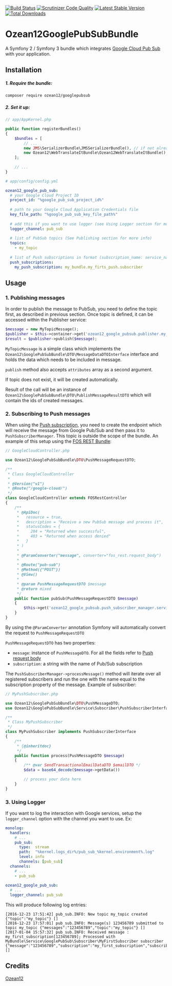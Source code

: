 [![Build Status](https://travis-ci.org/ozean12/GooglePubSubBundle.svg?branch=master)](https://travis-ci.org/ozean12/GooglePubSubBundle)
[![Scrutinizer Code Quality](https://scrutinizer-ci.com/g/ozean12/GooglePubSubBundle/badges/quality-score.png?b=master)](https://scrutinizer-ci.com/g/ozean12/GooglePubSubBundle/?branch=master)
[![Latest Stable Version](https://poser.pugx.org/ozean12/googlepubsub/v/stable.png)](https://packagist.org/packages/ozean12/googlepubsub)
[![Total Downloads](https://poser.pugx.org/ozean12/googlepubsub/downloads.png)](https://packagist.org/packages/ozean12/googlepubsub)

# Ozean12GooglePubSubBundle
A Symfony 2 / Symfony 3 bundle which integrates [Google Cloud Pub Sub](https://cloud.google.com/pubsub/docs/overview) with your application.
## Installation
##### 1. Require the bundle:
```bash
composer require ozean12/googlepubsub
```
##### 2. Set it up:

```php
// app/AppKernel.php

public function registerBundles()
{
    $bundles = [
        // ...
        new JMS\SerializerBundle\JMSSerializerBundle(), // if not already enabled
        new Ozean12\WebTranslateItBundle\Ozean12WebTranslateItBundle(),
    ];
    
    // ...
}
```

```yaml
# app/config/config.yml

ozean12_google_pub_sub:
  # your Google Cloud Project ID
  project_id: "%google_pub_sub_project_id%"
  
  # path to your Google Cloud Application Credentials file
  key_file_path: "%google_pub_sub_key_file_path%"
  
  # add this if you want to use logger (see Using Logger section for more info)
  logger_channel: pub_sub
  
  # list of PubSub topics (See Publishing section for more info)
  topics:
    - my_topic
    
  # list of Push subscriptions in format (subscription_name: service_name) (see Subscribing to Push messages section for more info)
  push_subscriptions:
    my_push_subscription: my_bundle.my_firts_push.subscriber

```
## Usage
### 1. Publishing messages
In order to publish the message to PubSub, you need to define the topic first, as described in previous section.
Once topic is defined, it can be accessed within the Publisher service:

```php
$message = new MyTopicMessage();
$publisher = $this->container->get('ozean12_google_pubsub.publisher.my_topic');
$result = $publisher->publish($message);
```

`MyTopicMessage` is a simple class which implements the `Ozean12\GooglePubSubBundle\DTO\MessageDataDTOInterface` interface and holds the data which needs to be included in message.

`publish` method also accepts `attributes` array as a second argument.
 
If topic does not exist, it will be created automatically.
 
Result of the call will be an instance of `Ozean12\GooglePubSubBundle\DTO\PublishMessageResultDTO` which will contain the ids of created messages.
### 2. Subscribing to Push messages
When using the [Push subscription](https://cloud.google.com/pubsub/docs/subscriber#overview-of-subscriptions), you need to create the endpoint which will receive the message from Google Pub/Sub and then pass it to `PushSubscriberManager`. This topic is outside the scope of the bundle. An example of this setup using the [FOS REST Bundle](http://symfony.com/doc/current/bundles/FOSRestBundle/index.html):
```php
// GoogleCloudController.php

use Ozean12\GooglePubSubBundle\DTO\PushMessageRequestDTO;

/**
 * Class GoogleCloudController
 *
 * @Version("v1")
 * @Route("/google-cloud/")
 */
class GoogleCloudController extends FOSRestController
{
    /**
     * @ApiDoc(
     *   resource = true,
     *   description = "Receive a new PubSub message and process it",
     *   statusCodes = {
     *     204 = "Returned when successful",
     *     403 = "Returned when access denied"
     *   }
     * )
     *
     * @ParamConverter("message", converter="fos_rest.request_body")
     *
     * @Route("pub-sub")
     * @Method({"POST"})
     * @View()
     *
     * @param PushMessageRequestDTO $message
     * @return mixed
     */
    public function pubSub(PushMessageRequestDTO $message)
    {
        $this->get('ozean12_google_pubsub.push_subscriber_manager.service')->processMessage($message);
    }
}
```
By using the `@ParamConverter` annotation Symfony will automatically convert the request to `PushMessageRequestDTO`

`PushMessageRequestDTO` has two properties: 
- `message`: instance of `PushMessageDTO`. For all the fields refer to [Push request body](https://cloud.google.com/pubsub/docs/subscriber#receive)
- `subscription`: a string with the name of Pub/Sub subscription

The `PushSubscriberManager->processMessage()` method will iterate over all registered subscribers and run the one with the name equal to the subscription property of the message. Example of subscriber:
```php
// MyPushSubscriber.php

use Ozean12\GooglePubSubBundle\DTO\PushMessageDTO;
use Ozean12\GooglePubSubBundle\Service\Subscriber\PushSubscriberInterface;

/**
 * Class MyPushSubscriber
 */
class MyPushSubscriber implements PushSubscriberInterface
{
    /**
     * {@inheritdoc}
     */
    public function process(PushMessageDTO $message)
    {
        /** @var SendTransactionalEmailDataDTO $emailDTO */
        $data = base64_decode($message->getData())

        // process your data here
    }
}
```
### 3. Using Logger
If you want to log the interaction with Google services, setup the `logger_channel` option with the channel you want to use. Ex:
```yaml
monolog:
  handlers:
    # ...
    pub_sub:
      type:  stream
      path:  "%kernel.logs_dir%/pub_sub_%kernel.environment%.log"
      level: info
      channels: [pub_sub]
  channels:
    # ...
    - pub_sub
    
ozean12_google_pub_sub:
  # ...
  logger_channel: pub_sub
```
This will produce following log entries:
```text
[2016-12-23 17:51:42] pub_sub.INFO: New topic my_topic created {"topic":"my_topic"} []
[2016-12-23 17:57:01] pub_sub.INFO: Message(s) 123456789 submitted to topic my_topic {"messages":"123456789","topic":"my_topic"} []
[2017-01-04 15:57:32] pub_sub.INFO: Received message : my_first_subscription[123456789]; Processed with MyBundle\Service\GooglePubSub\Subscriber\MyFirstSubscriber subscriber {"message":"123456789","subscription":"my_first_subscription","subscriberClass":"MyBundle\\Service\\GooglePubSub\\Subscriber\\MyFirstSubscriber"} []
```

## Credits
[Ozean12](http://ozean12.com)

